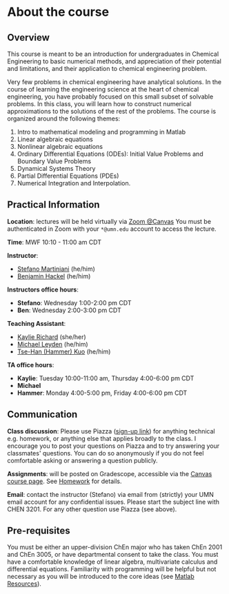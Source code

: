 # About the course

## Overview
This course is meant to be an introduction for undergraduates in Chemical Engineering to basic numerical methods, and appreciation of their potential and limitations, and their application to chemical engineering problem.

Very few problems in chemical engineering have analytical solutions. In the course of learning the engineering science at the heart of chemical engineering, you have probably focused on this small subset of solvable problems. In this class, you will learn how to construct numerical approximations to the solutions of the rest of the problems. The course is organized around the following themes:
1. Intro to mathematical modeling and programming in Matlab
2. Linear algebraic equations
3. Nonlinear algebraic equations
4. Ordinary Differential Equations (ODEs): Initial Value Problems and Boundary Value Problems
5. Dynamical Systems Theory
6. Partial Differential Equations (PDEs)
7. Numerical Integration and Interpolation.

## Practical Information

**Location**: lectures will be held virtually via [Zoom @Canvas](https://canvas.umn.edu/courses/217014/external_tools/21146) You must be authenticated in Zoom with your `*@umn.edu` account to access the lecture.

**Time**: MWF 10:10 - 11:00 am CDT   

**Instructor**:

- [Stefano Martiniani](https://www.cems.umn.edu/people/faculty/stefano-martiniani) (he/him)
- [Benjamin Hackel](https://www.cems.umn.edu/people/faculty/benjamin-hackel) (he/him)


**Instructors office hours**:

- **Stefano**: Wednesday 1:00-2:00 pm CDT
- **Ben**: Wednesday 2:00-3:00 pm CDT

**Teaching Assistant**:

- [Kaylie Richard](https://www.cems.umn.edu/people/grads/kaylie-richard) (she/her)
- [Michael Leyden](https://www.cems.umn.edu/people/grads/michael-leyden) (he/him)
- [Tse-Han (Hammer) Kuo](https://www.cems.umn.edu/people/grads/tse-han-kuo) (he/him)

**TA office hours**:

- **Kaylie**: Tuesday 10:00-11:00 am, Thursday 4:00-6:00 pm CDT
- **Michael**
- **Hammer**: Monday 4:00-5:00 pm, Friday 4:00-6:00 pm CDT

## Communication
**Class discussion**: Please use Piazza ([sign-up link]( https://piazza.com/umn/spring2021/chen3201/home)) for anything technical e.g. homework, or anything else that applies broadly to the class. I encourage you to post your questions on Piazza and to try answering your classmates' questions. You can do so anonymously if you do not feel comfortable asking or answering a question publicly.

**Assignments**: will be posted on Gradescope, accessible via the [Canvas course page](https://canvas.umn.edu/courses/217014). See [Homework][2] for details.

**Email**: contact the instructor (Stefano) via email from (strictly) your UMN email account for any confidential issues. Please start the subject line with CHEN 3201. For any other question use Piazza (see above).

## Pre-requisites

You must be either an upper-division ChEn major who has taken ChEn 2001 and ChEn 3005, or have departmental consent to take the class. You must have a comfortable knowledge of linear algebra, multivariate calculus and differential equations. Familiarity with programming will be helpful but not necessary as you will be introduced to the core ideas (see [Matlab Resources][1]).

[1]: resources.md#Matlab
[2]: organization.md#homework
